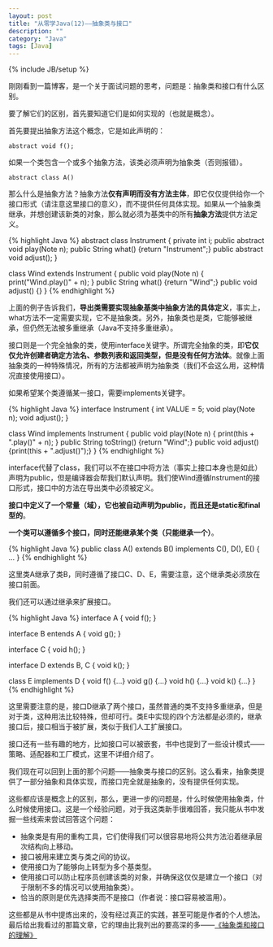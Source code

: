 ```yaml
---
layout: post
title: "从零学Java(12)——抽象类与接口"
description: ""
category: "Java"
tags: [Java]
---
```

{% include JB/setup %}

刚刚看到一篇博客，是一个关于面试问题的思考，问题是：抽象类和接口有什么区别。

要了解它们的区别，首先要知道它们是如何实现的（也就是概念）。

首先要提出抽象方法这个概念，它是如此声明的：

    abstract void f();

如果一个类包含一个或多个抽象方法，该类必须声明为抽象类（否则报错）。

    abstract class A()

那么什么是抽象方法？抽象方法**仅有声明而没有方法主体**，即它仅仅提供给你一个接口形式（请注意这里接口的意义），而不提供任何具体实现。如果从一个抽象类继承，并想创建该新类的对象，那么就必须为基类中的所有**抽象方法**提供方法定义。

{% highlight Java %}
abstract class Instrument {
    private int i;
    public abstract void play(Note n);
    public String what() {return "Instrument";}
    public abstract void adjust();
}

class Wind extends Instrument {
    public void play(Note n) {
        print("Wind.play()" + n);
    }
    public String what() {return "Wind";}
    public void adjust() {}
}
{% endhighlight %}

上面的例子告诉我们，**导出类需要实现抽象基类中抽象方法的具体定义**，事实上，what方法不一定需要实现，它不是抽象类。另外，抽象类也是类，它能够被继承，但仍然无法被多重继承（Java不支持多重继承）。

接口则是一个完全抽象的类，使用interface关键字。所谓完全抽象的类，即**它仅仅允许创建者确定方法名、参数列表和返回类型，但是没有任何方法体**。就像上面抽象类的一种特殊情况，所有的方法都被声明为抽象类（我们不会这么用，这种情况直接使用接口）。

如果希望某个类遵循某一接口，需要implements关键字。

{% highlight Java %}
interface Instrument {
    int VALUE = 5;
    void play(Note n);
    void adjust();
}

class Wind implements Instrument {
    public void play(Note n) {
        print(this + ".play()" + n);
    }
    public String toString() {return "Wind";}
    public void adjust() {print(this + ".adjust()");}
}
{% endhighlight %}

interface代替了class，我们可以不在接口中将方法（事实上接口本身也是如此）声明为public，但是编译器会帮我们默认声明。我们使Wind遵循Instrument的接口形式，接口中的方法在导出类中必须被定义。

**接口中定义了一个常量（域），它也被自动声明为public，而且还是static和final型的**。

**一个类可以遵循多个接口，同时还能继承某个类（只能继承一个）**。

{% highlight Java %}
public class A() extends B()
        implements C(), D(), E() {
    ...
}
{% endhighlight %}

这里类A继承了类B，同时遵循了接口C、D、E，需要注意，这个继承类必须放在接口前面。

我们还可以通过继承来扩展接口。

{% highlight Java %}
interface A {
   void f();
}

interface B entends A {
    void g();
}

interface C {
    void h();
}

interface D extends B, C {
    void k();
}

class E implements D {
    void f() {...}
    void g() {...}
    void h() {...}
    void k() {...}
}
{% endhighlight %}

这里需要注意的是，接口D继承了两个接口，虽然普通的类不支持多重继承，但是对于类，这种用法比较特殊，但却可行。类E中实现的四个方法都是必须的，继承接口后，接口相当于被扩展，类似于我们人工扩展接口。

接口还有一些有趣的地方，比如接口可以被嵌套，书中也提到了一些设计模式——策略、适配器和工厂模式，这里不详细介绍了。

我们现在可以回到上面的那个问题——抽象类与接口的区别。这么看来，抽象类提供了一部分抽象和具体实现，而接口完全就是抽象的，没有提供任何实现。

这些都应该是概念上的区别，那么，更进一步的问题是，什么时候使用抽象类，什么时候使用接口。这是一个经验问题，对于我这类新手很难回答，我只能从书中发掘一些线索来尝试回答这个问题：

* 抽象类是有用的重构工具，它们使得我们可以很容易地将公共方法沿着继承层次结构向上移动。
* 接口被用来建立类与类之间的协议。
* 使用接口为了能够向上转型为多个基类型。
* 使用接口可以防止程序员创建该类的对象，并确保这仅仅是建立一个接口（对于限制不多的情况可以使用抽象类）。
* 恰当的原则是优先选择类而不是接口（作者说：接口容易被滥用）。

这些都是从书中提炼出来的，没有经过真正的实践，甚至可能是作者的个人想法。最后给出我看过的那篇文章，它的理由比我列出的要高深的多——[《抽象类和接口的理解》](http://sangei.iteye.com/blog/2005251)
